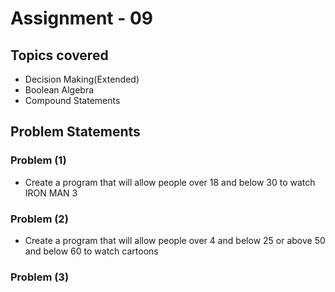 # Assignment - 09

## Topics covered

- Decision Making(Extended)
- Boolean Algebra
- Compound Statements


## Problem Statements

### Problem (1)

- Create a program that will allow people over 18 and below 30 to watch IRON MAN 3

### Problem (2)

- Create a program that will allow people over 4 and below 25 or above 50 and below 60 to watch cartoons 

### Problem (3)

